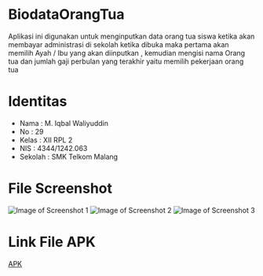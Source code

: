 # BiodataOrangTua
Aplikasi ini digunakan untuk menginputkan data orang tua siswa ketika akan membayar administrasi di sekolah
ketika dibuka maka pertama akan memilih Ayah / Ibu yang akan diinputkan , kemudian mengisi nama Orang tua dan jumlah gaji perbulan
yang terakhir yaitu memilih pekerjaan orang tua

# Identitas
* Nama : M. Iqbal Waliyuddin
* No : 29
* Kelas : XII RPL 2
* NIS : 4344/1242.063
* Sekolah : SMK Telkom Malang

# File Screenshot
![Image of Screenshot 1](https://cloud.githubusercontent.com/assets/22769375/19408540/e93864e2-92e9-11e6-85d4-1780f4413f0b.png)
![Image of Screenshot 2](https://cloud.githubusercontent.com/assets/22769375/19408664/0e27ede2-92ed-11e6-933a-e564c4623782.PNG)
![Image of Screenshot 3](https://cloud.githubusercontent.com/assets/22769375/19408671/3a1d3b6e-92ed-11e6-9483-4ef6d4444686.PNG)






# Link File APK
[APK](https://drive.google.com/open?id=0B0Fwto4RTsrkdFJnSlJuaTQxOXM)
